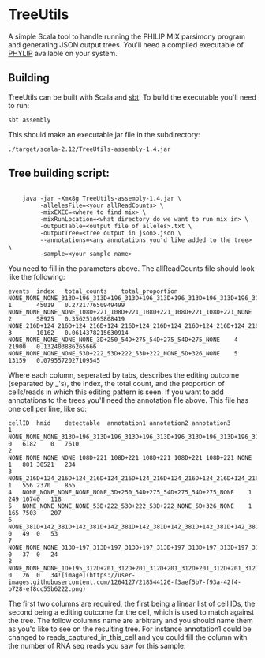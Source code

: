# TreeUtils
A simple Scala tool to handle running the PHILIP MIX parsimony program and generating JSON output trees. You'll need a compiled executable of [PHYLIP](https://evolution.genetics.washington.edu/phylip.html) available on your system.

## Building

TreeUtils can be built with Scala and [sbt](https://www.scala-sbt.org/). To build the executable you'll need to run:

```
sbt assembly
```

This should make an executable jar file in the subdirectory:

```
./target/scala-2.12/TreeUtils-assembly-1.4.jar
```

## Tree building script:

```

    java -jar -Xmx8g TreeUtils-assembly-1.4.jar \
         -allelesFile=<your allReadCounts> \
         -mixEXEC=<where to find mix> \
         -mixRunLocation=<what directory do we want to run mix in> \
         -outputTable=<output file of alleles>.txt \
         -outputTree=<tree output in json>.json \
         --annotations=<any annotations you'd like added to the tree> \
         -sample=<your sample name>
```
You need to fill in the parameters above. The allReadCounts file should look like the following:

```
events  index   total_counts    total_proportion
NONE_NONE_NONE_313D+196_313D+196_313D+196_313D+196_313D+196_313D+196_313D+196   1       45019   0.272177650949499
NONE_NONE_NONE_NONE_108D+221_108D+221_108D+221_108D+221_108D+221_NONE   2       58925   0.356251095808419
NONE_216D+124_216D+124_216D+124_216D+124_216D+124_216D+124_216D+124_216D+124_NONE       3       10162   0.0614378215630914
NONE_NONE_NONE_NONE_NONE_3D+250_54D+275_54D+275_54D+275_NONE    4       21900   0.132403886265666
NONE_NONE_NONE_NONE_53D+222_53D+222_53D+222_NONE_5D+326_NONE    5       13159   0.0795572027109545
```

Where each column, seperated by tabs, describes the editing outcome (separated by _'s), the index, the total count, and the proportion of cells/reads in which this editing pattern is seen. If you want to add annotations to the trees you'll need the annotation file above. This file has one cell per line, like so:

```
cellID	hmid	detectable	annotation1	annotation2	annotation3
1	NONE_NONE_NONE_313D+196_313D+196_313D+196_313D+196_313D+196_313D+196_313D+196	0	6182	0	7610
2	NONE_NONE_NONE_NONE_108D+221_108D+221_108D+221_108D+221_108D+221_NONE	1	801	30521	234
3	NONE_216D+124_216D+124_216D+124_216D+124_216D+124_216D+124_216D+124_216D+124_NONE	1	556	2370	855
4	NONE_NONE_NONE_NONE_NONE_3D+250_54D+275_54D+275_54D+275_NONE	1	249	10740	118
5	NONE_NONE_NONE_NONE_53D+222_53D+222_53D+222_NONE_5D+326_NONE	1	165	7503	207
6	NONE_381D+142_381D+142_381D+142_381D+142_381D+142_381D+142_381D+142_381D+142_381D+142	0	49	0	53
7	NONE_NONE_NONE_313D+197_313D+197_313D+197_313D+197_313D+197_313D+197_313D+197	0	37	0	24
8	NONE_NONE_NONE_1D+195_312D+201_312D+201_312D+201_312D+201_312D+201_312D+201	0	26	0	34![image](https://user-images.githubusercontent.com/1264127/218544126-f3aef5b7-f93a-42f4-b728-ef8cc55b6222.png)
```

The first two columns are required, the first being a linear list of cell IDs, the second being a editing outcome for the cell, which is used to match against the tree. The follow columns name are arbitrary and you should name them as you'd like to see on the resulting tree. For instance annotation1 could be changed to reads_captured_in_this_cell and you could fill the column with the number of RNA seq reads you saw for this sample. 


